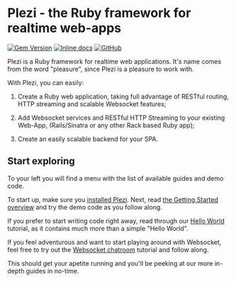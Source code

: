 # Plezi - the Ruby framework for realtime web-apps
[![Gem Version](https://badge.fury.io/rb/plezi.svg)](http://badge.fury.io/rb/plezi) [![Inline docs](http://inch-ci.org/github/boazsegev/plezi.svg?branch=master)](http://www.rubydoc.info/github/boazsegev/plezi/master) [![GitHub](https://img.shields.io/badge/GitHub-Open%20Source-blue.svg)](https://github.com/boazsegev/plezi)

Plezi is a Ruby framework for realtime web applications. It's name comes from the word "pleasure", since Plezi is a pleasure to work with.

With Plezi, you can easily:

1. Create a Ruby web application, taking full advantage of RESTful routing, HTTP streaming and scalable Websocket features;

2. Add Websocket services and RESTful HTTP Streaming to your existing Web-App, (Rails/Sinatra or any other Rack based Ruby app);

3. Create an easily scalable backend for your SPA.

## Start exploring

To your left you will find a menu with the list of available guides and demo code.

To start up, make sure you [installed Plezi](/guides/install). Next, read [the Getting Started overview](/guides/basics) and try the demo code as you follow along.

If you prefer to start writing code right away, read through our [Hello World](/guides/hello_world) tutorial, as it contains much more than a simple "Hello World".

If you feel adventurous and want to start playing around with Websocket, feel free to try out the [Websocket chatroom](/guides/hello_chat) tutorial and follow along.

This should get your apetite running and you'll be peeking at our more in-depth guides in no-time.